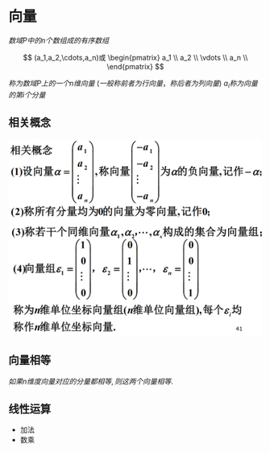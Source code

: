 # 向量

$数域P中的n个数组成的有序数组$

$$
(a_1,a_2,\cdots,a_n)或
\begin{pmatrix}
a_1 \\
a_2 \\
\vdots \\
a_n \\
\end{pmatrix}
$$

$称为数域P上的一个n维向量$
$(一般称前者为行向量，称后者为列向量)$
$a_i称为向量的第i个分量$

## 相关概念

![](2020-11-23-09-41-20.png)

## 向量相等

$如果n维度向量对应的分量都相等, 则这两个向量相等.$

## 线性运算

* 加法
* 数乘